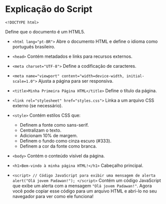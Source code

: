 # Explicação do Script




`<!DOCTYPE html>`
 
 Define que o documento é um HTML5.


 - `<html lang="pt-BR">`
    Abre o documento HTML e define o idioma como português brasileiro.
 - `<head>`
    Contém metadados e links para recursos externos.
 - `<meta charset="UTF-8">`
    Define a codificação de caracteres.
 - `<meta name="viewport" content="width=device-width, initial-scale=1.0">`
    Ajusta a página para ser responsiva.
 - `<title>Minha Primeira Página HTML</title>`
    Define o título da página.

 - `<link rel="stylesheet" href="styles.css">`
    Linka a um arquivo CSS externo (se necessário).
 - `<style>`
    Contém estilos CSS que:
      - Definem a fonte como sans-serif.
      - Centralizam o texto.
      - Adicionam 10% de margem.
      - Definem o fundo como cinza escuro (#333).
      - Definem a cor da fonte como branca.
 - `<body>`
     Contém o conteúdo visível da página.
 - `<h1>Bem-vindo à minha página HTML!</h1>`
     Cabeçalho principal.
 - `<script>
        // Código JavaScript para exibir uma mensagem de alerta
        alert("Olá jovem Padawan!");
    </script>`
     Contém um código JavaScript que exibe um alerta com a mensagem `"Olá jovem Padawan!"`.
Agora você pode copiar esse código para  um arquivo HTML e abri-lo no seu navegador para ver como ele funciona!
